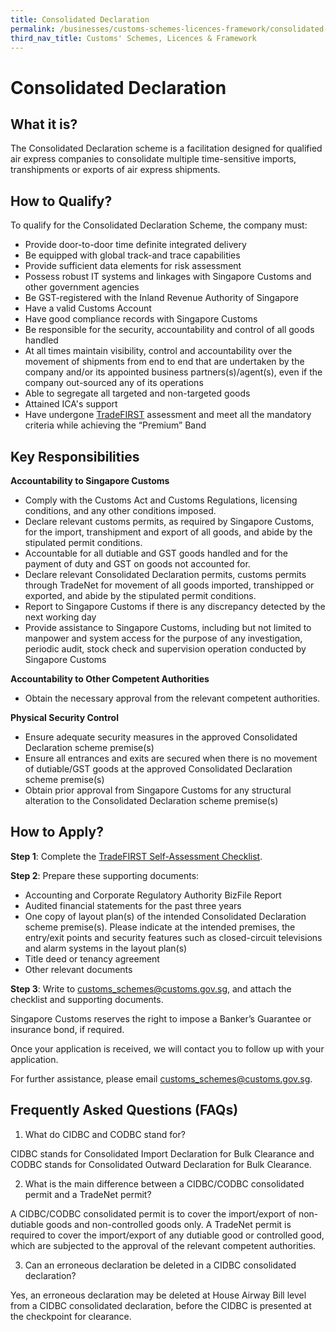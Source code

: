 ```yaml
---
title: Consolidated Declaration
permalink: /businesses/customs-schemes-licences-framework/consolidated-declaration/
third_nav_title: Customs' Schemes, Licences & Framework
---
```

# Consolidated Declaration

## What it is?

The Consolidated Declaration scheme is a facilitation designed for qualified air express companies to consolidate multiple time-sensitive imports, transhipments or exports of air express shipments.

## How to Qualify?

To qualify for the Consolidated Declaration Scheme, the company must:

-   Provide door-to-door time definite integrated delivery
-   Be equipped with global track-and trace capabilities
-   Provide sufficient data elements for risk assessment
-   Possess robust IT systems and linkages with Singapore Customs and other government agencies
-   Be GST-registered with the Inland Revenue Authority of Singapore
-   Have a valid Customs Account
-   Have good compliance records with Singapore Customs
-   Be responsible for the security, accountability and control of all goods handled
-   At all times maintain visibility, control and accountability over the movement of shipments from end to end that are undertaken by the company and/or its appointed business partners(s)/agent(s), even if the company out-sourced any of its operations
-   Able to segregate all targeted and non-targeted goods
-   Attained ICA's support
-   Have undergone  [TradeFIRST](/businesses/customs-schemes-licences-framework/trade-first)  assessment and meet all the mandatory criteria while achieving the “Premium” Band 


## Key Responsibilities

**Accountability to Singapore Customs**

*   Comply with the Customs Act and Customs Regulations, licensing conditions, and any other conditions imposed.
*   Declare relevant customs permits, as required by Singapore Customs, for the import, transhipment and export of all goods, and abide by the stipulated permit conditions.
*   Accountable for all dutiable and GST goods handled and for the payment of duty and GST on goods not accounted for.
*   Declare relevant Consolidated Declaration permits, customs permits through TradeNet for movement of all goods imported, transhipped or exported, and abide by the stipulated permit conditions.
*   Report to Singapore Customs if there is any discrepancy detected by the next working day
*   Provide assistance to Singapore Customs, including but not limited to manpower and system access for the purpose of any investigation, periodic audit, stock check and supervision operation conducted by Singapore Customs

**Accountability to Other Competent Authorities**

*   Obtain the necessary approval from the relevant competent authorities.

**Physical Security Control**

*   Ensure adequate security measures in the approved Consolidated Declaration scheme premise(s)
*   Ensure all entrances and exits are secured when there is no movement of dutiable/GST goods at the approved Consolidated Declaration scheme premise(s)
*   Obtain prior approval from Singapore Customs for any structural alteration to the Consolidated Declaration scheme premise(s)

## How to Apply?

**Step 1**: Complete the [TradeFIRST Self-Assessment Checklist](https://www.customs.gov.sg/documents/businesses/SEB/TradeFIRST%20Self%20Assessment%20Checklist%201Jul2021.xlsx).

**Step 2**: Prepare these supporting documents:

*   Accounting and Corporate Regulatory Authority BizFile Report
*   Audited financial statements for the past three years
*   One copy of layout plan(s) of the intended Consolidated Declaration scheme premise(s). Please indicate at the intended premises, the entry/exit points and security features such as closed-circuit televisions and alarm systems in the layout plan(s)
*   Title deed or tenancy agreement
*   Other relevant documents

**Step 3**: Write to [customs\_schemes@customs.gov.sg](mailto:customs_schemes@customs.gov.sg), and attach the checklist and supporting documents.

Singapore Customs reserves the right to impose a Banker’s Guarantee or insurance bond, if required.

Once your application is received, we will contact you to follow up with your application.

For further assistance, please email [customs\_schemes@customs.gov.sg](mailto:customs_schemes@customs.gov.sg).

## Frequently Asked Questions (FAQs)

1) What do CIDBC and CODBC stand for?

CIDBC stands for Consolidated Import Declaration for Bulk Clearance and CODBC stands for Consolidated Outward Declaration for Bulk Clearance.

2) What is the main difference between a CIDBC/CODBC consolidated permit and a TradeNet permit?

A CIDBC/CODBC consolidated permit is to cover the import/export of non-dutiable goods and non-controlled goods only. A TradeNet permit is required to cover the import/export of any dutiable good or controlled good, which are subjected to the approval of the relevant competent authorities.

3) Can an erroneous declaration be deleted in a CIDBC consolidated declaration?

Yes, an erroneous declaration may be deleted at House Airway Bill level from a CIDBC consolidated declaration, before the CIDBC is presented at the checkpoint for clearance.